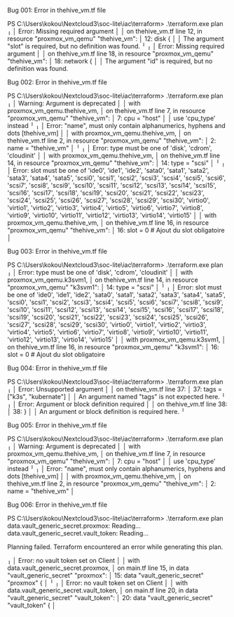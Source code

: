 Bug 001: Error in thehive_vm.tf file

PS C:\Users\kokou\Nextcloud3\soc-lite\iac\terraform> .\terraform.exe plan
╷
│ Error: Missing required argument
│
│   on thehive_vm.tf line 12, in resource "proxmox_vm_qemu" "thehive_vm":
│   12:   disk {
│
│ The argument "slot" is required, but no definition was found.
╵
╷
│ Error: Missing required argument
│
│   on thehive_vm.tf line 18, in resource "proxmox_vm_qemu" "thehive_vm":
│   18:   network {
│
│ The argument "id" is required, but no definition was found.

Bug 002: Error in thehive_vm.tf file

PS C:\Users\kokou\Nextcloud3\soc-lite\iac\terraform> .\terraform.exe plan
╷
│ Warning: Argument is deprecated
│
│   with proxmox_vm_qemu.thehive_vm,
│   on thehive_vm.tf line 7, in resource "proxmox_vm_qemu" "thehive_vm":
│    7:   cpu     = "host"
│
│ use 'cpu_type' instead
╵
╷
│ Error: "name", must only contain alphanumerics, hyphens and dots [thehive_vm]
│
│   with proxmox_vm_qemu.thehive_vm,
│   on thehive_vm.tf line 2, in resource "proxmox_vm_qemu" "thehive_vm":
│    2:   name        = "thehive_vm"
│
╵
╷
│ Error: type must be one of 'disk', 'cdrom', 'cloudinit'
│
│   with proxmox_vm_qemu.thehive_vm,
│   on thehive_vm.tf line 14, in resource "proxmox_vm_qemu" "thehive_vm":
│   14:     type    = "scsi"
│
╵
╷
│ Error: slot must be one of 'ide0', 'ide1', 'ide2', 'sata0', 'sata1', 'sata2', 'sata3', 'sata4', 'sata5', 'scsi0', 'scsi1', 'scsi2', 'scsi3', 'scsi4', 'scsi5', 'scsi6', 'scsi7', 'scsi8', 'scsi9', 'scsi10', 'scsi11', 'scsi12', 'scsi13', 'scsi14', 'scsi15', 'scsi16', 'scsi17', 'scsi18', 'scsi19', 'scsi20', 'scsi21', 'scsi22', 'scsi23', 'scsi24', 'scsi25', 'scsi26', 'scsi27', 'scsi28', 'scsi29', 'scsi30', 'virtio0', 'virtio1', 'virtio2', 'virtio3', 'virtio4', 'virtio5', 'virtio6', 'virtio7', 'virtio8', 'virtio9', 'virtio10', 'virtio11', 'virtio12', 'virtio13', 'virtio14', 'virtio15'
│
│   with proxmox_vm_qemu.thehive_vm,
│   on thehive_vm.tf line 16, in resource "proxmox_vm_qemu" "thehive_vm":
│   16:     slot    = 0  # Ajout du slot obligatoire
│

Bug 003: Error in thehive_vm.tf file

PS C:\Users\kokou\Nextcloud3\soc-lite\iac\terraform> .\terraform.exe plan
╷
│ Error: type must be one of 'disk', 'cdrom', 'cloudinit'
│
│   with proxmox_vm_qemu.k3svm1,
│   on thehive_vm.tf line 14, in resource "proxmox_vm_qemu" "k3svm1":
│   14:     type    = "scsi"
│
╵
╷
│ Error: slot must be one of 'ide0', 'ide1', 'ide2', 'sata0', 'sata1', 'sata2', 'sata3', 'sata4', 'sata5', 'scsi0', 'scsi1', 'scsi2', 'scsi3', 'scsi4', 'scsi5', 'scsi6', 'scsi7', 'scsi8', 'scsi9', 'scsi10', 'scsi11', 'scsi12', 'scsi13', 'scsi14', 'scsi15', 'scsi16', 'scsi17', 'scsi18', 'scsi19', 'scsi20', 'scsi21', 'scsi22', 'scsi23', 'scsi24', 'scsi25', 'scsi26', 'scsi27', 'scsi28', 'scsi29', 'scsi30', 'virtio0', 'virtio1', 'virtio2', 'virtio3', 'virtio4', 'virtio5', 'virtio6', 'virtio7', 'virtio8', 'virtio9', 'virtio10', 'virtio11', 'virtio12', 'virtio13', 'virtio14', 'virtio15'
│
│   with proxmox_vm_qemu.k3svm1,
│   on thehive_vm.tf line 16, in resource "proxmox_vm_qemu" "k3svm1":
│   16:     slot    = 0  # Ajout du slot obligatoire

Bug 004: Error in thehive_vm.tf file

PS C:\Users\kokou\Nextcloud3\soc-lite\iac\terraform> .\terraform.exe plan
╷
│ Error: Unsupported argument
│
│   on thehive_vm.tf line 37:
│   37:   tags = ["k3s", "kubernate"]
│
│ An argument named "tags" is not expected here.
╵
╷
│ Error: Argument or block definition required
│
│   on thehive_vm.tf line 38:
│   38: }
│
│ An argument or block definition is required here.
╵

Bug 005: Error in thehive_vm.tf file

PS C:\Users\kokou\Nextcloud3\soc-lite\iac\terraform> .\terraform.exe plan   
╷
│ Warning: Argument is deprecated
│
│   with proxmox_vm_qemu.thehive_vm,
│   on thehive_vm.tf line 7, in resource "proxmox_vm_qemu" "thehive_vm":
│    7:   cpu     = "host"
│
│ use 'cpu_type' instead
╵
╷
│ Error: "name", must only contain alphanumerics, hyphens and dots [thehive_vm]
│
│   with proxmox_vm_qemu.thehive_vm,
│   on thehive_vm.tf line 2, in resource "proxmox_vm_qemu" "thehive_vm":
│    2:   name        = "thehive_vm"
│

Bug 006: Error in thehive_vm.tf file

PS C:\Users\kokou\Nextcloud3\soc-lite\iac\terraform> .\terraform.exe plan
data.vault_generic_secret.proxmox: Reading...
data.vault_generic_secret.vault_token: Reading...

Planning failed. Terraform encountered an error while generating this plan.

╷
│ Error: no vault token set on Client
│
│   with data.vault_generic_secret.proxmox,
│   on main.tf line 15, in data "vault_generic_secret" "proxmox":
│   15: data "vault_generic_secret" "proxmox" {
│
╵
╷
│ Error: no vault token set on Client
│
│   with data.vault_generic_secret.vault_token,
│   on main.tf line 20, in data "vault_generic_secret" "vault_token":
│   20: data "vault_generic_secret" "vault_token" {
│